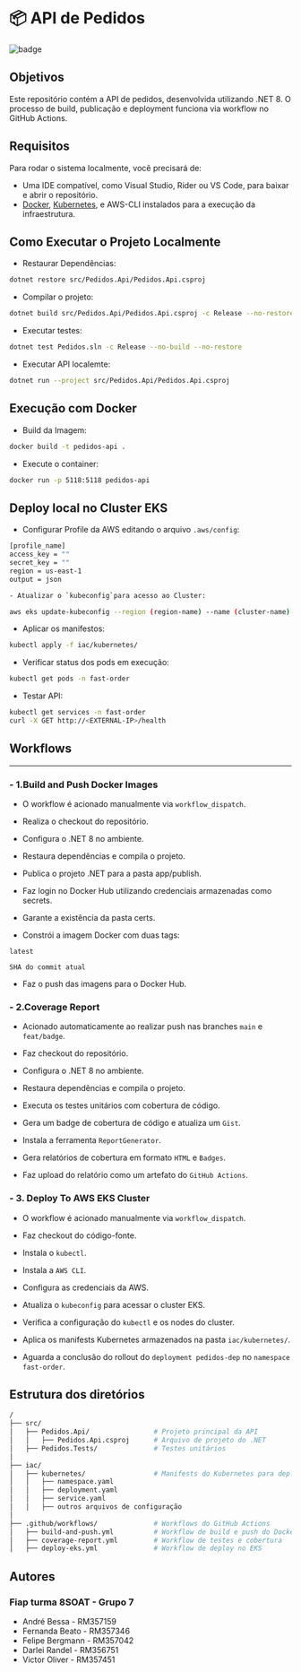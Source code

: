 # 📦 API de Pedidos 
![badge](https://img.shields.io/endpoint?url=https://gist.githubusercontent.com/victoromc/bd5447fccccec9b660124c91b3d27ae3/raw/pedidos-code-coverage.json)

## Objetivos

Este repositório contém a API de pedidos, desenvolvida utilizando .NET 8. O processo de build, publicação e deployment funciona via workflow no GitHub Actions.

## Requisitos

Para rodar o sistema localmente, você precisará de:

- Uma IDE compatível, como Visual Studio, Rider ou VS Code, para baixar e abrir o repositório.
- [Docker](https://docs.docker.com/engine/install/), [Kubernetes](https://kubernetes.io/docs/setup/), e AWS-CLI instalados para a execução da infraestrutura.

## Como Executar o Projeto Localmente

- Restaurar Dependências:
  
```sh
dotnet restore src/Pedidos.Api/Pedidos.Api.csproj
```

- Compilar o projeto:

```sh
dotnet build src/Pedidos.Api/Pedidos.Api.csproj -c Release --no-restore
```

- Executar testes:

```sh
dotnet test Pedidos.sln -c Release --no-build --no-restore
```

- Executar API localemte:

```sh
dotnet run --project src/Pedidos.Api/Pedidos.Api.csproj
```


## Execução com Docker

- Build da Imagem:

```sh
docker build -t pedidos-api .
```

- Execute o container:

```sh
docker run -p 5118:5118 pedidos-api
```


## Deploy local no Cluster EKS

- Configurar Profile da AWS editando o arquivo `.aws/config`:

```sh
[profile_name]
access_key = ""
secret_key = ""
region = us-east-1
output = json
```

```sh
- Atualizar o `kubeconfig`para acesso ao Cluster:

aws eks update-kubeconfig --region (region-name) --name (cluster-name) --profile (name);
```

- Aplicar os manifestos:

```sh
kubectl apply -f iac/kubernetes/
```

- Verificar status dos pods em execução:

```sh
kubectl get pods -n fast-order
```

- Testar API:

```sh
kubectl get services -n fast-order
curl -X GET http://<EXTERNAL-IP>/health
```


## Workflows

---

### - 1.Build and Push Docker Images

- O workflow é acionado manualmente via `workflow_dispatch`.

- Realiza o checkout do repositório.

- Configura o .NET 8 no ambiente.

- Restaura dependências e compila o projeto.

- Publica o projeto .NET para a pasta app/publish.

- Faz login no Docker Hub utilizando credenciais armazenadas como secrets.

- Garante a existência da pasta certs.

- Constrói a imagem Docker com duas tags:

`latest`

`SHA do commit atual`

- Faz o push das imagens para o Docker Hub.


### - 2.Coverage Report

- Acionado automaticamente ao realizar push nas branches `main` e `feat/badge`.

- Faz checkout do repositório.

- Configura o .NET 8 no ambiente.

- Restaura dependências e compila o projeto.

- Executa os testes unitários com cobertura de código.

- Gera um badge de cobertura de código e atualiza um `Gist`.

- Instala a ferramenta `ReportGenerator`.

- Gera relatórios de cobertura em formato `HTML` e `Badges`.

- Faz upload do relatório como um artefato do `GitHub Actions`.


### - 3. Deploy To AWS EKS Cluster

- O workflow é acionado manualmente via `workflow_dispatch`.

- Faz checkout do código-fonte.

- Instala o `kubectl`.

- Instala a `AWS CLI`.

- Configura as credenciais da AWS.

- Atualiza o `kubeconfig` para acessar o cluster EKS.

- Verifica a configuração do `kubectl` e os nodes do cluster.

- Aplica os manifests Kubernetes armazenados na pasta `iac/kubernetes/`.

- Aguarda a conclusão do rollout do `deployment pedidos-dep` no `namespace fast-order`.    


## Estrutura dos diretórios

```sh
/
├── src/
│   ├── Pedidos.Api/                # Projeto principal da API
│   │   ├── Pedidos.Api.csproj      # Arquivo de projeto do .NET
│   ├── Pedidos.Tests/              # Testes unitários
│
├── iac/
│   ├── kubernetes/                 # Manifests do Kubernetes para deployment
│   │   ├── namespace.yaml
│   │   ├── deployment.yaml
│   │   ├── service.yaml
│   │   ├── outros arquivos de configuração
│
├── .github/workflows/              # Workflows do GitHub Actions
│   ├── build-and-push.yml          # Workflow de build e push do Docker
│   ├── coverage-report.yml         # Workflow de testes e cobertura
│   ├── deploy-eks.yml              # Workflow de deploy no EKS

```


## Autores
### Fiap turma 8SOAT - Grupo 7

- André Bessa - RM357159
- Fernanda Beato - RM357346
- Felipe Bergmann - RM357042
- Darlei Randel - RM356751
- Victor Oliver - RM357451
